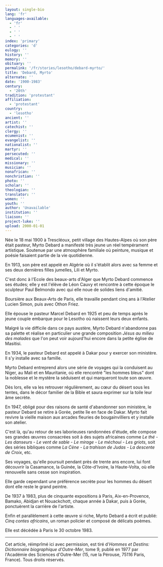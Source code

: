 ```yaml
---
layout: single-bio
lang: 'fr'
languages-available:
  - 'fr'
  - ' '
  - ' '
  - ' '
index: 'primary'
categories: 'd'
eulogy: ''
history: ''
memory: ''
obituary: ''
permalink: '/fr/stories/lesotho/debard-myrto/'
title: 'Debard, Myrto'
alternate: ''
date: '1900-1983'
century:
  - '20th'
tradition: 'protestant'
affiliation:
  - 'protestant'
country:
  - 'lesotho'
ancient: ''
artist: ''
catechist: ''
clergy: ''
ecumenist: ''
evangelist: ''
nationalist: ''
martyr: ''
persecuted: ''
medical: ''
missionary: ''
musician: ''
nonafrican: ''
nonchristian: ''
photo: ''
scholar: ''
theologian: ''
translator: ''
women: ''
youth: ''
author: 'Unavailable'
institution: ''
liaison: ''
project-luke: ''
upload: 2000-01-01
---
```



Née le 18 mai 1900 à Trescléoux, petit village des Hautes-Alpes où son père était pasteur, Myrto Debard a manifesté très jeune un réel tempérament artistique. Soutenue par une atmosphère familiale où peinture, musique et poésie faisaient partie de la vie quotidienne.

En 1913, son père est appelé en Algérie où il s'établit alors avec sa femme et ses deux dernières filles jumelles, Lili et Myrto.

C'est donc à l'Ecole des beaux-arts d'Alger que Myrto Debard commence ses études; elle y est l'élève de Léon Cauvy et rencontre à cette époque le sculpteur Paul Belmondo avec qui elle noue de solides liens d'amitié.

Boursière aux Beaux-Arts de Paris, elle travaille pendant cinq ans à l'Atelier Lucien Simon, puis avec Othon Friez.

Elle épouse le pasteur Marcel Debard en 1925 et peu de temps après le jeune couple embarque pour le Lesotho où naissent leurs deux enfants.

Malgré la vie difficile dans ce pays austère, Myrto Debard n'abandonne pas sa palette et réalise en particulier une grande composition *Jésus au milieu des malades* que l'on peut voir aujourd'hui encore dans la petite église de Masitisi.

En 1934, le pasteur Debard est appelé à Dakar pour y exercer son ministère. Il s'y installe avec sa famille.

Myrto Debard entreprend alors une série de voyages qui la conduisent au Niger, au Mali et en Mauritanie, où elle rencontré "les hommes bleus" dont la noblesse et le mystère la séduisent et qui marqueront toute son œuvre.

Dès lors, elle va les retrouver régulièrement, au cœur du désert sous les tentes, dans le décor familier de la Bible et saura exprimer sur la toile leur âme secrète.

En 1947, obligé pour des raisons de santé d'abandonner son ministère, le pasteur Debard se retire à Gorée, petite île en face de Dakar. Myrto fait revivre la vieille maison aux arcades fleuries de bougainvilliers et y installe son atelier.

C'est là, qu'au retour de ses laborieuses randonnées d'étude, elle compose ses grandes œuvres consacrées soit à des sujets africaines comme *Le thé - Les danseurs - Le vent de sable - Le mirage - Le méchoui - Les griots*, soit des séries bibliques comme *La Cène - La trahison de Judas - La descente de Croix*, etc.

Ses voyages, qu'elle poursuit pendant près de trente ans encore, lui font découvrir la Casamance, la Guinée, la Côte-d'Ivoire, la Haute-Volta, où elle renouvelle sans cesse son inspiration.

Elle garde cependant une préférence secrète pour les hommes du désert  dont elle reste le grand peintre.

De 1937 à 1983, plus de cinquante expositions à Paris, Aix-en-Provence, Bamako, Abidjan et Nouackchott, chaque année à Dakar, puis à Gorée, ponctuèrent la carrière de l'artiste.

Enfin et parallèlement à cette œuvre si riche, Myrto Debard a écrit et publié: *Cinq contes africains*, un roman policier et composé de délicats poèmes.

Elle est décédée à Paris le 30 octobre 1983.

---

Cet article, réimprîmé ici avec permission, est tiré d'*Hommes et Destins: Dictionnaire biographique d'Outre-Mer*, tome 9, publié en 1977 par l'Académie des Sciences d'Outre-Mer (15, rue la Pérouse, 75116 Paris, France). Tous droits réservés.